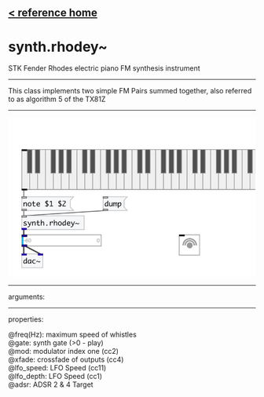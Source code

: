 [< reference home](index.html)
---

# synth.rhodey~


STK Fender Rhodes electric piano FM synthesis instrument

---

This class implements two simple FM Pairs summed together, also referred to as
            algorithm 5 of the TX81Z
<br>


---


![example](examples/synth.rhodey~-example.jpg)

---
arguments:


---
properties:

@freq(Hz): maximum speed of whistles<br>
@gate: synth gate
            (&gt;0 - play)<br>
@mod: modulator index one
            (cc2)<br>
@xfade: crossfade of outputs
            (cc4)<br>
@lfo_speed: LFO Speed
            (cc11)<br>
@lfo_depth: LFO Speed
            (cc1)<br>
@adsr: ADSR 2 &amp; 4
            Target<br>

